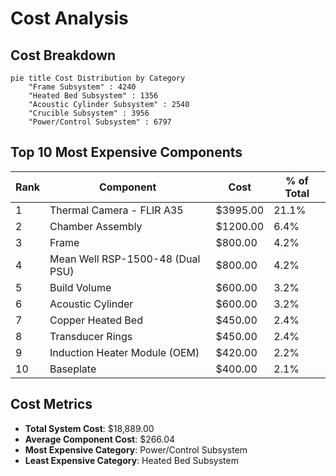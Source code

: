 # Cost Analysis

## Cost Breakdown

```mermaid
pie title Cost Distribution by Category
    "Frame Subsystem" : 4240
    "Heated Bed Subsystem" : 1356
    "Acoustic Cylinder Subsystem" : 2540
    "Crucible Subsystem" : 3956
    "Power/Control Subsystem" : 6797
```

## Top 10 Most Expensive Components

| Rank | Component | Cost | % of Total |
|------|-----------|------|------------|
| 1 | Thermal Camera - FLIR A35 | $3995.00 | 21.1% |
| 2 | Chamber Assembly | $1200.00 | 6.4% |
| 3 | Frame | $800.00 | 4.2% |
| 4 | Mean Well RSP-1500-48 (Dual PSU) | $800.00 | 4.2% |
| 5 | Build Volume | $600.00 | 3.2% |
| 6 | Acoustic Cylinder | $600.00 | 3.2% |
| 7 | Copper Heated Bed | $450.00 | 2.4% |
| 8 | Transducer Rings | $450.00 | 2.4% |
| 9 | Induction Heater Module (OEM) | $420.00 | 2.2% |
| 10 | Baseplate | $400.00 | 2.1% |

## Cost Metrics

- **Total System Cost**: $18,889.00
- **Average Component Cost**: $266.04
- **Most Expensive Category**: Power/Control Subsystem
- **Least Expensive Category**: Heated Bed Subsystem
